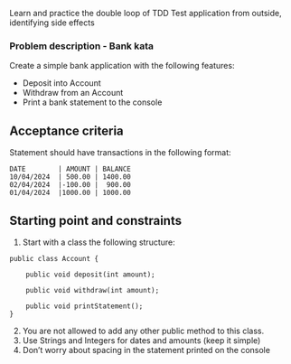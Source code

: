 Learn and practice the double loop of TDD
Test application from outside, identifying side effects

### Problem description - Bank kata

Create a simple bank application with the following features:

- Deposit into Account
- Withdraw from an Account
- Print a bank statement to the console

## Acceptance criteria

Statement should have transactions in the following format:
~~~ 
DATE        | AMOUNT | BALANCE  
10/04/2024  | 500.00 | 1400.00  
02/04/2024  |-100.00 |  900.00  
01/04/2024  |1000.00 | 1000.00
~~~ 

## Starting point and constraints
1. Start with a class the following structure:

~~~ 
public class Account {

    public void deposit(int amount);

    public void withdraw(int amount);

    public void printStatement();
}
~~~ 

2. You are not allowed to add any other public method to this class.
3. Use Strings and Integers for dates and amounts (keep it simple)
4. Don’t worry about spacing in the statement printed on the console